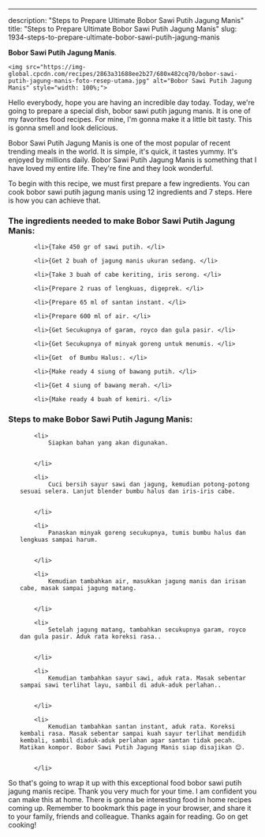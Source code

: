 ---
description: "Steps to Prepare Ultimate Bobor Sawi Putih Jagung Manis"
title: "Steps to Prepare Ultimate Bobor Sawi Putih Jagung Manis"
slug: 1934-steps-to-prepare-ultimate-bobor-sawi-putih-jagung-manis

<p>
	<strong>Bobor Sawi Putih Jagung Manis</strong>. 
	
</p>
<p>
	
	<img src="https://img-global.cpcdn.com/recipes/2863a31688ee2b27/680x482cq70/bobor-sawi-putih-jagung-manis-foto-resep-utama.jpg" alt="Bobor Sawi Putih Jagung Manis" style="width: 100%;">
	
	
</p>
<p>
	Hello everybody, hope you are having an incredible day today. Today, we're going to prepare a special dish, bobor sawi putih jagung manis. It is one of my favorites food recipes. For mine, I'm gonna make it a little bit tasty. This is gonna smell and look delicious.
</p>
	
<p>
	
</p>
<p>
	Bobor Sawi Putih Jagung Manis is one of the most popular of recent trending meals in the world. It is simple, it's quick, it tastes yummy. It's enjoyed by millions daily. Bobor Sawi Putih Jagung Manis is something that I have loved my entire life. They're fine and they look wonderful.
</p>

<p>
To begin with this recipe, we must first prepare a few ingredients. You can cook bobor sawi putih jagung manis using 12 ingredients and 7 steps. Here is how you can achieve that.
</p>

<h3>The ingredients needed to make Bobor Sawi Putih Jagung Manis:</h3>

<ol>
	
		<li>{Take 450 gr of sawi putih. </li>
	
		<li>{Get 2 buah of jagung manis ukuran sedang. </li>
	
		<li>{Take 3 buah of cabe keriting, iris serong. </li>
	
		<li>{Prepare 2 ruas of lengkuas, digeprek. </li>
	
		<li>{Prepare 65 ml of santan instant. </li>
	
		<li>{Prepare 600 ml of air. </li>
	
		<li>{Get Secukupnya of garam, royco dan gula pasir. </li>
	
		<li>{Get Secukupnya of minyak goreng untuk menumis. </li>
	
		<li>{Get  of Bumbu Halus:. </li>
	
		<li>{Make ready 4 siung of bawang putih. </li>
	
		<li>{Get 4 siung of bawang merah. </li>
	
		<li>{Make ready 4 buah of kemiri. </li>
	
</ol>
<p>
	
</p>

<h3>Steps to make Bobor Sawi Putih Jagung Manis:</h3>

<ol>
	
		<li>
			Siapkan bahan yang akan digunakan.
			
			
		</li>
	
		<li>
			Cuci bersih sayur sawi dan jagung, kemudian potong-potong sesuai selera. Lanjut blender bumbu halus dan iris-iris cabe.
			
			
		</li>
	
		<li>
			Panaskan minyak goreng secukupnya, tumis bumbu halus dan lengkuas sampai harum.
			
			
		</li>
	
		<li>
			Kemudian tambahkan air, masukkan jagung manis dan irisan cabe, masak sampai jagung matang.
			
			
		</li>
	
		<li>
			Setelah jagung matang, tambahkan secukupnya garam, royco dan gula pasir. Aduk rata koreksi rasa..
			
			
		</li>
	
		<li>
			Kemudian tambahkan sayur sawi, aduk rata. Masak sebentar sampai sawi terlihat layu, sambil di aduk-aduk perlahan..
			
			
		</li>
	
		<li>
			Kemudian tambahkan santan instant, aduk rata. Koreksi kembali rasa. Masak sebentar sampai kuah sayur terlihat mendidih kembali, sambil diaduk-aduk perlahan agar santan tidak pecah. Matikan kompor. Bobor Sawi Putih Jagung Manis siap disajikan 😊.
			
			
		</li>
	
</ol>

<p>
	
</p>

<p>
	So that's going to wrap it up with this exceptional food bobor sawi putih jagung manis recipe. Thank you very much for your time. I am confident you can make this at home. There is gonna be interesting food in home recipes coming up. Remember to bookmark this page in your browser, and share it to your family, friends and colleague. Thanks again for reading. Go on get cooking!
</p>
